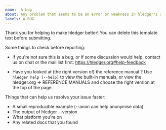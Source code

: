 ```yaml
---
name:  A bug
about: Any problem that seems to be an error or weakness in hledger's software, documentation, marketing, usability...
labels: A BUG
---
```


Thank you for helping to make hledger better!
You can delete this template text before submitting.

Some things to check before reporting:

- If you're not sure this is a bug, or if some discussion would help,
  contact us on chat or the mail list first: https://hledger.org#help-feedback

- Have you looked at (the right version of) the reference manual ? 
  Use `hledger help [--help]` to view the built-in manuals,
  or view the hledger.org -> REFERENCE MANUALS and choose the right version
  at the top of the page.

Things that can help us resolve your issue faster:

- A small reproducible example  (--anon can help anonymise data)
- The output of hledger --version
- What platform you're on
- Any related docs that you found
